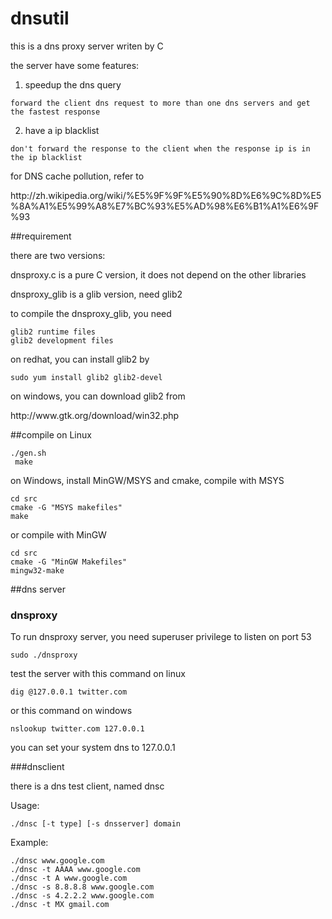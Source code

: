 dnsutil
=======

this is a dns proxy server writen by C

the server have some features:
  1. speedup the dns query

    forward the client dns request to more than one dns servers and get the fastest response
  2. have a ip blacklist
  
    don't forward the response to the client when the response ip is in the ip blacklist
  
for DNS cache pollution, refer to
<link>http://zh.wikipedia.org/wiki/%E5%9F%9F%E5%90%8D%E6%9C%8D%E5%8A%A1%E5%99%A8%E7%BC%93%E5%AD%98%E6%B1%A1%E6%9F%93</link>

##requirement

there are two versions:

 dnsproxy.c is a pure C version, it does not depend on the other libraries
 
 dnsproxy_glib is a glib version, need glib2


to compile the dnsproxy_glib, you need

    glib2 runtime files
    glib2 development files
    

on redhat, you can install glib2 by

    sudo yum install glib2 glib2-devel

on windows, you can download glib2 from
  <link>http://www.gtk.org/download/win32.php</link>

 

##compile
on Linux

    ./gen.sh
     make

on Windows, install MinGW/MSYS and cmake, compile with MSYS

    cd src
    cmake -G "MSYS makefiles"
    make
    
or compile with MinGW

    cd src
    cmake -G "MinGW Makefiles"
    mingw32-make
    
##dns server

### dnsproxy

To run dnsproxy server, you need superuser privilege to listen on port 53

    sudo ./dnsproxy 

test the server with this command on linux

    dig @127.0.0.1 twitter.com
or this command on windows

    nslookup twitter.com 127.0.0.1
            
you can set your system dns to 127.0.0.1

###dnsclient

there is a dns test client, named dnsc

Usage:

    ./dnsc [-t type] [-s dnsserver] domain

Example:

    ./dnsc www.google.com
    ./dnsc -t AAAA www.google.com
    ./dnsc -t A www.google.com
    ./dnsc -s 8.8.8.8 www.google.com
    ./dnsc -s 4.2.2.2 www.google.com
    ./dnsc -t MX gmail.com
